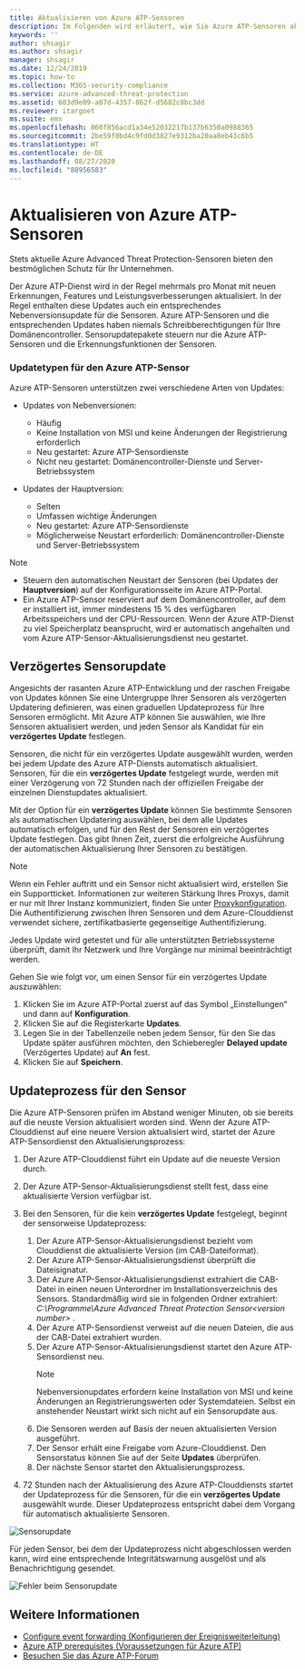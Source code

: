 ```yaml
---
title: Aktualisieren von Azure ATP-Sensoren
description: Im Folgenden wird erläutert, wie Sie Azure ATP-Sensoren aktualisieren oder verzögert aktualisieren können.
keywords: ''
author: shsagir
ms.author: shsagir
manager: shsagir
ms.date: 12/24/2019
ms.topic: how-to
ms.collection: M365-security-compliance
ms.service: azure-advanced-threat-protection
ms.assetid: 603d9e09-a07d-4357-862f-d5682c8bc3dd
ms.reviewer: itargoet
ms.suite: ems
ms.openlocfilehash: 860f856acd1a34e52032217b137b6350a0988365
ms.sourcegitcommit: 2be59f0bd4c9fd0d3827e9312ba20aa8eb43c6b5
ms.translationtype: HT
ms.contentlocale: de-DE
ms.lasthandoff: 08/27/2020
ms.locfileid: "88956583"
---
```

# <a name="update-azure-atp-sensors"></a>Aktualisieren von Azure ATP-Sensoren

Stets aktuelle Azure Advanced Threat Protection-Sensoren bieten den bestmöglichen Schutz für Ihr Unternehmen.

Der Azure ATP-Dienst wird in der Regel mehrmals pro Monat mit neuen Erkennungen, Features und Leistungsverbesserungen aktualisiert. In der Regel enthalten diese Updates auch ein entsprechendes Nebenversionsupdate für die Sensoren. Azure ATP-Sensoren und die entsprechenden Updates haben niemals Schreibberechtigungen für Ihre Domänencontroller. Sensorupdatepakete steuern nur die Azure ATP-Sensoren und die Erkennungsfunktionen der Sensoren. 

### <a name="azure-atp-sensor-update-types"></a>Updatetypen für den Azure ATP-Sensor    

Azure ATP-Sensoren unterstützen zwei verschiedene Arten von Updates:
- Updates von Nebenversionen: 
    - Häufig 
    - Keine Installation von MSI und keine Änderungen der Registrierung erforderlich
    - Neu gestartet: Azure ATP-Sensordienste 
    - Nicht neu gestartet: Domänencontroller-Dienste und Server-Betriebssystem

- Updates der Hauptversion:
    - Selten
    - Umfassen wichtige Änderungen 
    - Neu gestartet: Azure ATP-Sensordienste
    - Möglicherweise Neustart erforderlich: Domänencontroller-Dienste und Server-Betriebssystem

> [!NOTE]
>- Steuern den automatischen Neustart der Sensoren (bei Updates der **Hauptversion**) auf der Konfigurationsseite im Azure ATP-Portal. 
> - Ein Azure ATP-Sensor reserviert auf dem Domänencontroller, auf dem er installiert ist, immer mindestens 15 % des verfügbaren Arbeitsspeichers und der CPU-Ressourcen. Wenn der Azure ATP-Dienst zu viel Speicherplatz beansprucht, wird er automatisch angehalten und vom Azure ATP-Sensor-Aktualisierungsdienst neu gestartet.

## <a name="delayed-sensor-update"></a>Verzögertes Sensorupdate

Angesichts der rasanten Azure ATP-Entwicklung und der raschen Freigabe von Updates können Sie eine Untergruppe Ihrer Sensoren als verzögerten Updatering definieren, was einen graduellen Updateprozess für Ihre Sensoren ermöglicht. Mit Azure ATP können Sie auswählen, wie Ihre Sensoren aktualisiert werden, und jeden Sensor als Kandidat für ein **verzögertes Update** festlegen.  

Sensoren, die nicht für ein verzögertes Update ausgewählt wurden, werden bei jedem Update des Azure ATP-Diensts automatisch aktualisiert. Sensoren, für die ein **verzögertes Update** festgelegt wurde, werden mit einer Verzögerung von 72 Stunden nach der offiziellen Freigabe der einzelnen Dienstupdates aktualisiert. 

Mit der Option für ein **verzögertes Update** können Sie bestimmte Sensoren als automatischen Updatering auswählen, bei dem alle Updates automatisch erfolgen, und für den Rest der Sensoren ein verzögertes Update festlegen. Das gibt Ihnen Zeit, zuerst die erfolgreiche Ausführung der automatischen Aktualisierung Ihrer Sensoren zu bestätigen.

> [!NOTE]
> Wenn ein Fehler auftritt und ein Sensor nicht aktualisiert wird, erstellen Sie ein Supportticket. Informationen zur weiteren Stärkung Ihres Proxys, damit er nur mit Ihrer Instanz kommuniziert, finden Sie unter [Proxykonfiguration](configure-proxy.md).
Die Authentifizierung zwischen Ihren Sensoren und dem Azure-Clouddienst verwendet sichere, zertifikatbasierte gegenseitige Authentifizierung. 

Jedes Update wird getestet und für alle unterstützten Betriebssysteme überprüft, damit Ihr Netzwerk und Ihre Vorgänge nur minimal beeinträchtigt werden.


Gehen Sie wie folgt vor, um einen Sensor für ein verzögertes Update auszuwählen:

1. Klicken Sie im Azure ATP-Portal zuerst auf das Symbol „Einstellungen“ und dann auf **Konfiguration**.
1. Klicken Sie auf die Registerkarte **Updates**.
1. Legen Sie in der Tabellenzeile neben jedem Sensor, für den Sie das Update später ausführen möchten, den Schieberegler **Delayed update** (Verzögertes Update) auf **An** fest.
1. Klicken Sie auf **Speichern**.
 
## <a name="sensor-update-process"></a>Updateprozess für den Sensor

Die Azure ATP-Sensoren prüfen im Abstand weniger Minuten, ob sie bereits auf die neuste Version aktualisiert worden sind. Wenn der Azure ATP-Clouddienst auf eine neuere Version aktualisiert wird, startet der Azure ATP-Sensordienst den Aktualisierungsprozess:

1. Der Azure ATP-Clouddienst führt ein Update auf die neueste Version durch.
1. Der Azure ATP-Sensor-Aktualisierungsdienst stellt fest, dass eine aktualisierte Version verfügbar ist.
1. Bei den Sensoren, für die kein **verzögertes Update** festgelegt, beginnt der sensorweise Updateprozess:
   1. Der Azure ATP-Sensor-Aktualisierungsdienst bezieht vom Clouddienst die aktualisierte Version (im CAB-Dateiformat).
   2. Der Azure ATP-Sensor-Aktualisierungsdienst überprüft die Dateisignatur.
   3. Der Azure ATP-Sensor-Aktualisierungsdienst extrahiert die CAB-Datei in einen neuen Unterordner im Installationsverzeichnis des Sensors. Standardmäßig wird sie in folgenden Ordner extrahiert: *C:\Programme\Azure Advanced Threat Protection Sensor\<version number>* .
   4. Der Azure ATP-Sensordienst verweist auf die neuen Dateien, die aus der CAB-Datei extrahiert wurden.    
   5. Der Azure ATP-Sensor-Aktualisierungsdienst startet den Azure ATP-Sensordienst neu.
       > [!NOTE]
      >Nebenversionupdates erfordern keine Installation von MSI und keine Änderungen an Registrierungswerten oder Systemdateien. Selbst ein anstehender Neustart wirkt sich nicht auf ein Sensorupdate aus. 
   6. Die Sensoren werden auf Basis der neuen aktualisierten Version ausgeführt.
   7. Der Sensor erhält eine Freigabe vom Azure-Clouddienst. Den Sensorstatus können Sie auf der Seite **Updates** überprüfen.
   8. Der nächste Sensor startet den Aktualisierungsprozess. 

1. 72 Stunden nach der Aktualisierung des Azure ATP-Clouddiensts startet der Updateprozess für die Sensoren, für die ein **verzögertes Update** ausgewählt wurde. Dieser Updateprozess entspricht dabei dem Vorgang für automatisch aktualisierte Sensoren.

![Sensorupdate](media/sensor-update.png)


Für jeden Sensor, bei dem der Updateprozess nicht abgeschlossen werden kann, wird eine entsprechende Integritätswarnung ausgelöst und als Benachrichtigung gesendet.

![Fehler beim Sensorupdate](media/sensor-outdated.png)


## <a name="see-also"></a>Weitere Informationen

- [Configure event forwarding (Konfigurieren der Ereignisweiterleitung)](configure-event-forwarding.md)
- [Azure ATP prerequisites (Voraussetzungen für Azure ATP)](atp-prerequisites.md)
- [Besuchen Sie das Azure ATP-Forum](https://aka.ms/azureatpcommunity)
